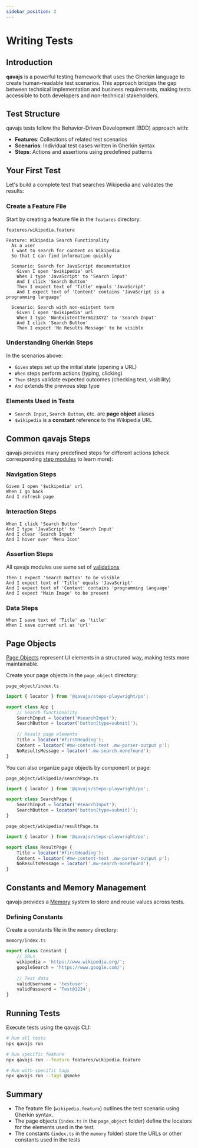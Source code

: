 ```yaml
---
sidebar_position: 2
---
```


# Writing Tests

## Introduction

**qavajs** is a powerful testing framework that uses the Gherkin language to create human-readable test scenarios. This approach bridges the gap between technical implementation and business requirements, making tests accessible to both developers and non-technical stakeholders.

## Test Structure

qavajs tests follow the Behavior-Driven Development (BDD) approach with:

- **Features**: Collections of related test scenarios
- **Scenarios**: Individual test cases written in Gherkin syntax
- **Steps**: Actions and assertions using predefined patterns

## Your First Test

Let's build a complete test that searches Wikipedia and validates the results:

### Create a Feature File

Start by creating a feature file in the `features` directory:

`features/wikipedia.feature`
```gherkin
Feature: Wikipedia Search Functionality
  As a user
  I want to search for content on Wikipedia
  So that I can find information quickly

  Scenario: Search for JavaScript documentation
    Given I open '$wikipedia' url
    When I type 'JavaScript' to 'Search Input'
    And I click 'Search Button'
    Then I expect text of 'Title' equals 'JavaScript'
    And I expect text of 'Content' contains 'JavaScript is a programming language'
    
  Scenario: Search with non-existent term
    Given I open '$wikipedia' url
    When I type 'NonExistentTerm123XYZ' to 'Search Input'
    And I click 'Search Button'
    Then I expect 'No Results Message' to be visible
```

### Understanding Gherkin Steps

In the scenarios above:

- `Given` steps set up the initial state (opening a URL)
- `When` steps perform actions (typing, clicking)
- `Then` steps validate expected outcomes (checking text, visibility)
- `And` extends the previous step type

### Elements Used in Tests

- `Search Input`, `Search Button`, etc. are **page object** aliases
- `$wikipedia` is a **constant** reference to the Wikipedia URL

## Common qavajs Steps

qavajs provides many predefined steps for different actions 
(check corresponding [step modules](category/steps) to learn more):

### Navigation Steps
```gherkin
Given I open '$wikipedia' url
When I go back
And I refresh page
```

### Interaction Steps
```gherkin
When I click 'Search Button'
And I type 'JavaScript' to 'Search Input'
And I clear 'Search Input'
And I hover over 'Menu Icon'
```

### Assertion Steps
All qavajs modules use same set of [validations](./Guides/validation.mdx)
```gherkin
Then I expect 'Search Button' to be visible
And I expect text of 'Title' equals 'JavaScript'
And I expect text of 'Content' contains 'programming language'
And I expect 'Main Image' to be present
```

### Data Steps
```gherkin
When I save text of 'Title' as 'title'
When I save current url as 'url'
```

## Page Objects

[Page Objects](./Guides/page-object.mdx) represent UI elements in a structured way, making tests more maintainable.

Create your page objects in the `page_object` directory:

`page_object/index.ts`
```typescript
import { locator } from '@qavajs/steps-playwright/po';

export class App {
    // Search functionality
    SearchInput = locator('#searchInput');
    SearchButton = locator('button[type=submit]');
    
    // Result page elements
    Title = locator('#firstHeading');
    Content = locator('#mw-content-text .mw-parser-output p');
    NoResultsMessage = locator('.mw-search-nonefound');
}
```

You can also organize page objects by component or page:

`page_object/wikipedia/searchPage.ts`
```typescript
import { locator } from '@qavajs/steps-playwright/po';

export class SearchPage {
    SearchInput = locator('#searchInput');
    SearchButton = locator('button[type=submit]');
}
```

`page_object/wikipedia/resultPage.ts`
```typescript
import { locator } from '@qavajs/steps-playwright/po';

export class ResultPage {
    Title = locator('#firstHeading');
    Content = locator('#mw-content-text .mw-parser-output p');
    NoResultsMessage = locator('.mw-search-nonefound');
}
```

## Constants and Memory Management

qavajs provides a [Memory](./Guides/memory.mdx) system to store and reuse values across tests.

### Defining Constants

Create a constants file in the `memory` directory:

`memory/index.ts`
```typescript
export class Constant {
    // URLs
    wikipedia = 'https://www.wikipedia.org/';
    googleSearch = 'https://www.google.com/';
    
    // Test data
    validUsername = 'testuser';
    validPassword = 'Test@1234';
}
```

## Running Tests

Execute tests using the qavajs CLI:

```bash
# Run all tests
npx qavajs run

# Run specific feature
npx qavajs run --feature features/wikipedia.feature

# Run with specific tags
npx qavajs run --tags @smoke
```

## Summary
- The feature file (`wikipedia.feature`) outlines the test scenario using Gherkin syntax.
- The page objects (`index.ts` in the `page_object` folder) define the locators for the elements used in the test.
- The constants (`index.ts` in the `memory` folder) store the URLs or other constants used in the tests